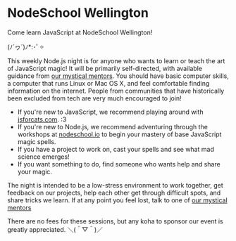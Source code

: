 # NodeSchool Wellington

Come learn JavaScript at NodeSchool Wellington!

(ﾉ´ヮ´)ﾉ*:･ﾟ✧

This weekly Node.js night is for anyone who wants to learn or teach the art of JavaScript magic! It will be primarily self-directed, with available guidance from [our mystical mentors](https://github.com/nodeschool/wellington/blob/master/README.md#mentors). You should have basic computer skills, a computer that runs Linux or Mac OS X, and feel comfortable finding information on the internet. People from communities that have historically been excluded from tech are very much encouraged to join!

- If you're new to JavaScript, we recommend playing around with [jsforcats.com](http://jsforcats.com/). :3
- If you're new to Node.js, we recommend adventuring through the workshops at [nodeschool.io](http://nodeschool.io) to begin your mastery of base JavaScript magic spells.
- If you have a project to work on, cast your spells and see what mad science emerges!
- If you want something to do, find someone who wants help and share your magic.

The night is intended to be a low-stress environment to work together, get feedback on our projects, help each other get through difficult spots, and share tricks we learn. If at any point you feel lost, talk to one of [our mystical mentors](https://github.com/nodeschool/wellington/blob/master/README.md#mentors)

There are no fees for these sessions, but any koha to sponsor our event is greatly appreciated. ＼(＾▽＾)／
